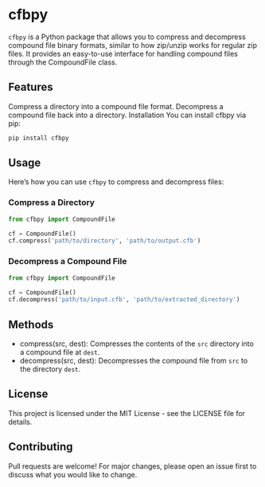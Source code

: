 # cfbpy

`cfbpy` is a Python package that allows you to compress and decompress compound file binary formats,
similar to how zip/unzip works for regular zip files.
It provides an easy-to-use interface for handling compound files through the CompoundFile class.

## Features

Compress a directory into a compound file format.
Decompress a compound file back into a directory.
Installation
You can install cfbpy via pip:

```bash
pip install cfbpy
```

## Usage

Here’s how you can use `cfbpy` to compress and decompress files:

### Compress a Directory

```python
from cfbpy import CompoundFile

cf = CompoundFile()
cf.compress('path/to/directory', 'path/to/output.cfb')
```

### Decompress a Compound File

```python
from cfbpy import CompoundFile

cf = CompoundFile()
cf.decompress('path/to/input.cfb', 'path/to/extracted_directory')
```

## Methods

- compress(src, dest): Compresses the contents of the `src` directory into a compound file at `dest`.
- decompress(src, dest): Decompresses the compound file from `src` to the directory `dest`.

## License

This project is licensed under the MIT License - see the LICENSE file for details.

## Contributing

Pull requests are welcome! For major changes, please open an issue first to discuss what you would like to change.
